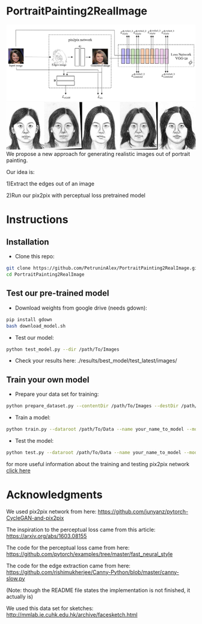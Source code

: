 # PortraitPainting2RealImage
<img src='images/model_image.JPG'>
<img src='images/generated_images.gif'>
We propose a new approach for generating realistic images out of portrait painting.

Our idea is:

1)Extract the edges out of an image

2)Run our pix2pix with perceptual loss pretrained model

# Instructions
## Installation
- Clone this repo:
```bash
git clone https://github.com/PetruninAlex/PortraitPainting2RealImage.git
cd PortraitPainting2RealImage
```
## Test our pre-trained model
- Download weights from google drive (needs gdown): 
```bash
pip install gdown
bash download_model.sh
```
- Test our model:
```bash
python test_model.py --dir /path/To/Images
```
- Check your results here: ./results/best_model/test_latest/images/
## Train your own model
- Prepare your data set for training:
```bash
python prepare_dataset.py --contentDir /path/To/Images --destDir /path/To/Save 
```
- Train a model:
```bash
python train.py --dataroot /path/To/Data --name your_name_to_model --model pix2pix --direction BtoA --lambda_L1 lambda_l1 --lambda_content_low lambda_content_low --lambda_content_deep lambda_content_deep --lambda_style lambda_style
```
- Test the model:
```bash
python test.py --dataroot /path/To/Data --name your_name_to_model --model pix2pix --direction BtoA
```
for more useful information about the training and testing pix2pix network [click here](https://github.com/junyanz/pytorch-CycleGAN-and-pix2pix/blob/master/docs/tips.md)
# Acknowledgments
We used pix2pix network from here: https://github.com/junyanz/pytorch-CycleGAN-and-pix2pix

The inspiration to the perceptual loss came from this article: https://arxiv.org/abs/1603.08155

The code for the perceptual loss came from here: https://github.com/pytorch/examples/tree/master/fast_neural_style

The code for the edge extraction came from here: https://github.com/rishimukherjee/Canny-Python/blob/master/canny-slow.py

(Note: though the README file states the implementation is not finished, it actually is)

We used this data set for sketches: http://mmlab.ie.cuhk.edu.hk/archive/facesketch.html
